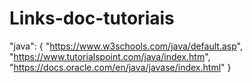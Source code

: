 # Links-doc-tutoriais

"java": { "https://www.w3schools.com/java/default.asp",
          "https://www.tutorialspoint.com/java/index.htm",
          "https://docs.oracle.com/en/java/javase/index.html"
        }
